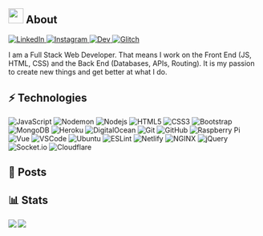 ## <img src="https://andrejarrell.com/img/cat.gif" width="30">  About 

<a href="https://andrejarrell.com/linkedin">
    <img alt="LinkedIn" src="https://img.shields.io/badge/LinkedIn-0077B5?style=flat-square&logo=linkedin&logoColor=white">
</a>
<a href="https://andrejarrell.com/instagram">
    <img alt="Instagram" src="https://img.shields.io/badge/Instagram-E4405F?style=flat-square&logo=instagram&logoColor=white">
</a>
<a href="https://andrejarrell.com/dev">
    <img alt="Dev" src="https://img.shields.io/badge/DEV-0A0A0A?style=flat-square&logo=dev.to&logoColor=white">
</a>
<a href="https://andrejarrell.com/glitch">
    <img alt="Glitch" src="https://img.shields.io/badge/Glitch-3333FF?style=flat-square&logo=glitch&logoColor=white">
</a>


I am a Full Stack Web Developer. That means I work on the Front End (JS, HTML, CSS) and the Back End (Databases, APIs, Routing). It is my passion to create new things and get better at what I do.

## ⚡ Technologies

![JavaScript](https://img.shields.io/badge/JavaScript-F7DF1E?style=flat-square&logo=javascript&logoColor=F7DF1E&color=black)
![Nodemon](https://img.shields.io/badge/Nodemon-339933?style=flat-square&logo=nodemon&logoColor=black)
![Nodejs](https://img.shields.io/badge/Nodejs-339933?style=flat-square&logo=node.js&logoColor=white)
![HTML5](https://img.shields.io/badge/HTML5-E34F26?style=flat-square&logo=html5&logoColor=white)
![CSS3](https://img.shields.io/badge/CSS3-1572B6?style=flat-square&logo=css3&logoColor=white)
![Bootstrap](https://img.shields.io/badge/Bootstrap-563D7C?style=flat-square&logo=bootstrap&logoColor=white)
![MongoDB](https://img.shields.io/badge/MongoDB-47A248?style=flat-square&logo=mongodb&logoColor=white)
![Heroku](https://img.shields.io/badge/Heroku-430098?style=flat-square&logo=heroku&logoColor=white)
![DigitalOcean](https://img.shields.io/badge/Digital%20Ocean-0080FF?style=flat-square&logo=digitalocean&logoColor=white)
![Git](https://img.shields.io/badge/Git-F05032?style=flat-square&logo=git&logoColor=white)
![GitHub](https://img.shields.io/badge/GitHub-181717?style=flat-square&logo=github&logoColor=white)
![Raspberry Pi](https://img.shields.io/badge/Raspberry%20Pi-C51A4A?style=flat-square&logo=raspberry-pi&logoColor=white)
![Vue](https://img.shields.io/badge/Vue-4FC08D?style=flat-square&logo=vue.js&logoColor=white)
![VSCode](https://img.shields.io/badge/VSCode-007ACC?style=flat-square&logo=visual-studio-code&logoColor=white)
![Ubuntu](https://img.shields.io/badge/Ubuntu-E95420?style=flat-square&logo=ubuntu&logoColor=white)
![ESLint](https://img.shields.io/badge/ESLint-4B32C3?style=flat-square&logo=eslint&logoColor=white)
![Netlify](https://img.shields.io/badge/Netlify-00C7B7?style=flat-square&logo=netlify&logoColor=white)
![NGINX](https://img.shields.io/badge/NGINX-269539?style=flat-square&logo=nginx&logoColor=white)
![jQuery](https://img.shields.io/badge/jQuery-0769AD?style=flat-square&logo=jquery&logoColor=white)
![Socket.io](https://img.shields.io/badge/Socket.io-010101?style=flat-square&logo=socket.io&logoColor=white)
![Cloudflare](https://img.shields.io/badge/Cloudflare-F38020?style=flat-square&logo=cloudflare&logoColor=white)

## 📝 Posts

<!-- posts -->

## 📊 Stats

<a href="https://stats.andrejarrell.com">
    <img align="left" src="https://stats.andrejarrell.com/api?username=andrejarrell&show_icons=true&count_private=true&hide_border=true">
</a>

<a href="https://stats.andrejarrell.com">
    <img align="left" src="https://stats.andrejarrell.com/api/top-langs/?username=andrejarrell&layout=compact&hide_border=true">
</a>